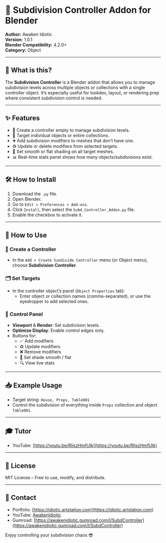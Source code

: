 # 🧩 Subdivision Controller Addon for Blender

**Author:** Awaken Idiotic  
**Version:** 1.0.1  
**Blender Compatibility:** 4.2.0+  
**Category:** Object

---

## 🧠 What is this?

The **Subdivision Controller** is a Blender addon that allows you to manage subdivision levels across multiple objects or collections with a single controller object. It’s especially useful for lookdev, layout, or rendering prep where consistent subdivision control is needed.

---

## ✨ Features

- 🔘 Create a controller empty to manage subdivision levels.
- 🎯 Target individual objects or entire collections.
- ➕ Add subdivision modifiers to meshes that don’t have one.
- ♻️ Update or delete modifiers from selected targets.
- 🧼 Set smooth or flat shading on all target meshes.
- 📊 Real-time stats panel shows how many objects/subdivisions exist.

---

## 🛠 How to Install

1. Download the `.py` file.
2. Open Blender.
3. Go to `Edit > Preferences > Add-ons`.
4. Click `Install`, then select the `Subd_Controller_Addon.py` file.
5. Enable the checkbox to activate it.

---

## 🧩 How to Use

### 📍 Create a Controller
- In the `Add > Create Sundivide Controller` menu (or Object menu), choose **Subdivision Controller**.

### 🗂 Set Targets
- In the controller object’s panel (`Object Properties` tab):
  - Enter object or collection names (comma-separated), or use the eyedropper to add selected ones.

### 🧩 Control Panel
- **Viewport** & **Render**: Set subdivision levels.
- **Optimize Display**: Enable control edges only.
- Buttons for:
  - ✅ Add modifiers
  - ♻️ Update modifiers
  - ❌ Remove modifiers
  - 🎨 Set shade smooth / flat
  - 🔍 View live stats

---

## 📥 Example Usage

- Target string: `House, Props, Table001`
- Control the subdivision of everything inside `Props` collection and object `Table001`.

---

## 🎓 Tutor
- YouTube: [https://youtu.be/RliszHmfUIk](https://youtu.be/RliszHmfUIk)

---

## 📜 License

MIT License – Free to use, modify, and distribute.

---

## 💬 Contact

- Portfolio: [https://idiotic.artstation.com](https://idiotic.artstation.com)
- YouTube: [AwakenIdiotic](https://youtube.com/@AwakenIdiotic)
- Gumroad: [https://awakenidiotic.gumroad.com/l/SubdController](https://awakenidiotic.gumroad.com/l/SubdController)

Enjoy controlling your subdivision chaos 😎
